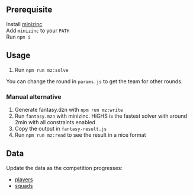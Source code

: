 ## Prerequisite

Install [minizinc](https://www.minizinc.org)  
Add `minizinc` to your `PATH`  
Run `npm i`

## Usage

1. Run `npm run mz:solve`

You can change the round in `params.js` to get the team for other rounds.

### Manual alternative

1. Generate fantasy.dzn with `npm run mz:write`
2. Run `fantasy.mzn` with minizinc. HiGHS is the fastest solver with around 2min with all constraints enabled
3. Copy the output in `fantasy-result.js`
4. Run `npm run mz:read` to see the result in a nice format

## Data

Update the data as the competition progresses:

- [players](https://fantasy.rugbyworldcup.com/json/fantasy/players.json)
- [squads](https://fantasy.rugbyworldcup.com/json/fantasy/squads.json)
